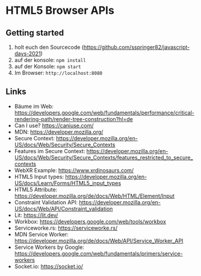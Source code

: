 # HTML5 Browser APIs

## Getting started

1. holt euch den Sourcecode (https://github.com/sspringer82/javascript-days-2021)
2. auf der konsole: `npm install`
3. auf der Konsole: `npm start`
4. Im Browser: `http://localhost:8080`

## Links

- Bäume im Web: https://developers.google.com/web/fundamentals/performance/critical-rendering-path/render-tree-construction?hl=de
- Can I use? https://caniuse.com/
- MDN: https://developer.mozilla.org/
- Secure Context: https://developer.mozilla.org/en-US/docs/Web/Security/Secure_Contexts
- Features im Secure Context: https://developer.mozilla.org/en-US/docs/Web/Security/Secure_Contexts/features_restricted_to_secure_contexts
- WebXR Example: https://www.xrdinosaurs.com/
- HTML5 Input types: https://developer.mozilla.org/en-US/docs/Learn/Forms/HTML5_input_types
- HTML5 Attribute: https://developer.mozilla.org/de/docs/Web/HTML/Element/Input
- Constraint Validation API: https://developer.mozilla.org/en-US/docs/Web/API/Constraint_validation
- Lit: https://lit.dev/
- Workbox: https://developers.google.com/web/tools/workbox
- Serviceworke.rs: https://serviceworke.rs/
- MDN Service Worker: https://developer.mozilla.org/de/docs/Web/API/Service_Worker_API
- Service Workers by Google: https://developers.google.com/web/fundamentals/primers/service-workers
- Socket.io: https://socket.io/
